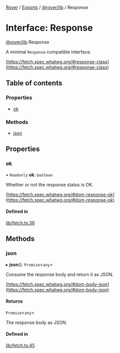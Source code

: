 [Rover](../README.md) / [Exports](../modules.md) / [@rover/lib](../modules/_rover_lib.md) / Response

# Interface: Response

[@rover/lib](../modules/_rover_lib.md).Response

A minimal `Response` compatible interface.

[https://fetch.spec.whatwg.org/#response-class](https://fetch.spec.whatwg.org/#response-class)

## Table of contents

### Properties

- [ok](_rover_lib.Response.md#ok)

### Methods

- [json](_rover_lib.Response.md#json)

## Properties

### ok

• `Readonly` **ok**: `boolean`

Whether or not the response status is OK.

[https://fetch.spec.whatwg.org/#dom-response-ok](https://fetch.spec.whatwg.org/#dom-response-ok)

#### Defined in

[lib/fetch.ts:36](https://github.com/kasperisager/rover/blob/665e51e/lib/fetch.ts#L36)

## Methods

### json

▸ **json**(): `Promise`<`any`\>

Consume the response body and return it as JSON.

[https://fetch.spec.whatwg.org/#dom-body-json](https://fetch.spec.whatwg.org/#dom-body-json)

#### Returns

`Promise`<`any`\>

The response body as JSON.

#### Defined in

[lib/fetch.ts:45](https://github.com/kasperisager/rover/blob/665e51e/lib/fetch.ts#L45)
